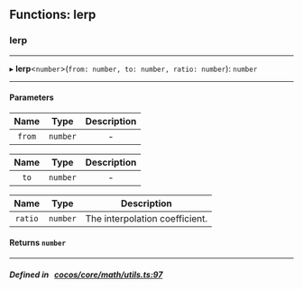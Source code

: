 ## Functions: lerp

### lerp


___
▸ **lerp**<`number`\>(`from: number, to: number, ratio: number`): `number`
___


#### Parameters

| Name | Type | Description |
| :------: | :------: | :------: |
| `from` | `number` | - |

| Name | Type | Description |
| :------: | :------: | :------: |
| `to` | `number` | - |

| Name | Type | Description |
| :------: | :------: | :------: |
| `ratio` | `number` | The interpolation coefficient.  |


#### Returns `number` 
___


##### Defined in &nbsp;   [cocos/core/math/utils.ts:97](https://github.com/cocos-creator/engine/blob/c7bf6b8a9/cocos/core/math/utils.ts#L97)&nbsp;

